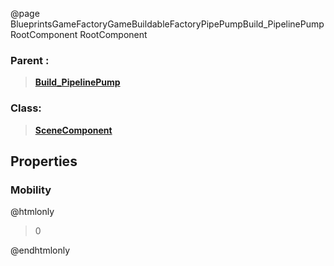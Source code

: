 @page BlueprintsGameFactoryGameBuildableFactoryPipePumpBuild_PipelinePumpRootComponent RootComponent
### Parent :
<b><a href="_blueprints_game_factory_game_buildable_factory_pipe_pump_build__pipeline_pump.html"><blockquote>Build_PipelinePump</blockquote></a></b>
### Class:
<b><a href="_class_script_scene_component.html"><blockquote>SceneComponent</blockquote></a></b>
## Properties
### Mobility
@htmlonly
<blockquote>0</blockquote>
@endhtmlonly

